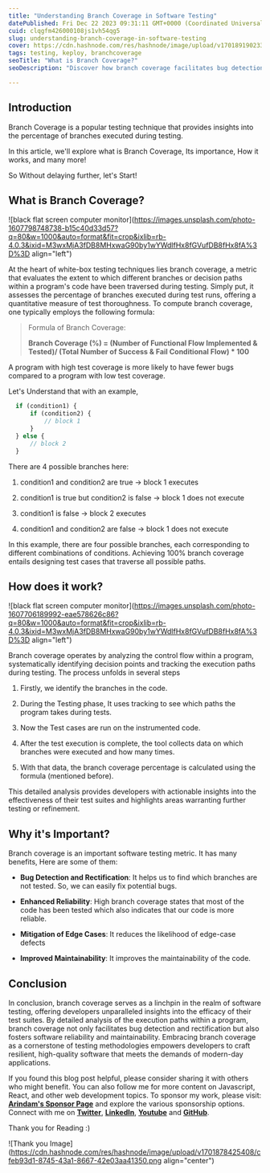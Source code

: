 ```yaml
---
title: "Understanding Branch Coverage in Software Testing"
datePublished: Fri Dec 22 2023 09:31:11 GMT+0000 (Coordinated Universal Time)
cuid: clqgfm426000108js1vh54qg5
slug: understanding-branch-coverage-in-software-testing
cover: https://cdn.hashnode.com/res/hashnode/image/upload/v1701891902332/f9f9bdbe-585d-444d-b551-c2c4fed94a57.png
tags: testing, keploy, branchcoverage
seoTitle: "What is Branch Coverage?"
seoDescription: "Discover how branch coverage facilitates bug detection, enhances reliability, mitigates edge cases, and improves code maintainability."

---
```


## Introduction

Branch Coverage is a popular testing technique that provides insights into the percentage of branches executed during testing.

In this article, we'll explore what is Branch Coverage, Its importance, How it works, and many more!

So Without delaying further, let's Start!

## What is Branch Coverage?

![black flat screen computer monitor](https://images.unsplash.com/photo-1607798748738-b15c40d33d57?q=80&w=1000&auto=format&fit=crop&ixlib=rb-4.0.3&ixid=M3wxMjA3fDB8MHxwaG90by1wYWdlfHx8fGVufDB8fHx8fA%3D%3D align="left")

At the heart of white-box testing techniques lies branch coverage, a metric that evaluates the extent to which different branches or decision paths within a program's code have been traversed during testing. Simply put, it assesses the percentage of branches executed during test runs, offering a quantitative measure of test thoroughness.
To compute branch coverage, one typically employs the following formula:

> Formula of Branch Coverage:
> 
> **Branch Coverage (%) = (Number of Functional Flow Implemented & Tested)/ (Total Number of Success & Fail Conditional Flow) \* 100**

A program with high test coverage is more likely to have fewer bugs compared to a program with low test coverage.

Let's Understand that with an example,

```javascript
  if (condition1) {
      if (condition2) {
          // block 1 
      }
  } else {
      // block 2  
  }
```

There are 4 possible branches here:

1. condition1 and condition2 are true -&gt; block 1 executes
    
2. condition1 is true but condition2 is false -&gt; block 1 does not execute
    
3. condition1 is false -&gt; block 2 executes
    
4. condition1 and condition2 are false -&gt; block 1 does not execute
    

In this example, there are four possible branches, each corresponding to different combinations of conditions. Achieving 100% branch coverage entails designing test cases that traverse all possible paths.

## How does it work?

![black flat screen computer monitor](https://images.unsplash.com/photo-1607706189992-eae578626c86?q=80&w=1000&auto=format&fit=crop&ixlib=rb-4.0.3&ixid=M3wxMjA3fDB8MHxwaG90by1wYWdlfHx8fGVufDB8fHx8fA%3D%3D align="left")

Branch coverage operates by analyzing the control flow within a program, systematically identifying decision points and tracking the execution paths during testing. The process unfolds in several steps

1. Firstly, we identify the branches in the code.
    
2. During the Testing phase, It uses tracking to see which paths the program takes during tests.
    
3. Now the Test cases are run on the instrumented code.
    
4. After the test execution is complete, the tool collects data on which branches were executed and how many times.
    
5. With that data, the branch coverage percentage is calculated using the formula (mentioned before).

This detailed analysis provides developers with actionable insights into the effectiveness of their test suites and highlights areas warranting further testing or refinement.

## Why it's Important?

Branch coverage is an important software testing metric. It has many benefits, Here are some of them:

* **Bug Detection and Rectification**: It helps us to find which branches are not tested. So, we can easily fix potential bugs.
    
* **Enhanced Reliability**: High branch coverage states that most of the code has been tested which also indicates that our code is more reliable.
    
* **Mitigation of Edge Cases**: It reduces the likelihood of edge-case defects
    
* **Improved Maintainability**: It improves the maintainability of the code.
    

## Conclusion

In conclusion, branch coverage serves as a linchpin in the realm of software testing, offering developers unparalleled insights into the efficacy of their test suites. By detailed analysis of the execution paths within a program, branch coverage not only facilitates bug detection and rectification but also fosters software reliability and maintainability. Embracing branch coverage as a cornerstone of testing methodologies empowers developers to craft resilient, high-quality software that meets the demands of modern-day applications.


If you found this blog post helpful, please consider sharing it with others who might benefit. You can also follow me for more content on Javascript, React, and other web development topics. To sponsor my work, please visit: [**Arindam's Sponsor Page**](https://arindam1729.hashnode.dev/sponsor) and explore the various sponsorship options. Connect with me on [**Twitter**](https://twitter.com/intent/follow?screen_name=Arindam_1729), [**LinkedIn**](https://www.linkedin.com/in/arindam2004/), [**Youtube**](https://www.youtube.com/channel/@Arindam_1729) and [**GitHub**](https://github.com/Arindam200).

Thank you for Reading :)

![Thank you Image](https://cdn.hashnode.com/res/hashnode/image/upload/v1701878425408/cfeb93d1-8745-43a1-8667-42e03aa41350.png align="center")

